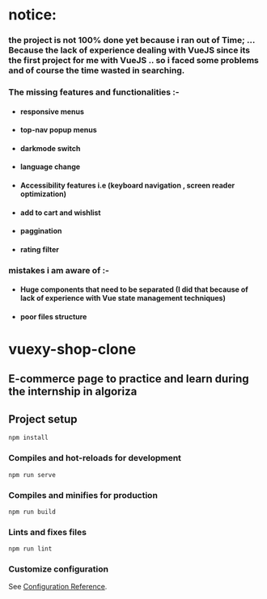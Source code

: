 # notice:
### the project is not 100% done yet because i ran out of Time; ... Because the lack of experience dealing with VueJS since its the first project for me with VueJS .. so i faced some problems and of course the time wasted in searching.

### The missing features and functionalities :-
- #### responsive menus
- #### top-nav popup menus
- #### darkmode switch
- #### language change
- #### Accessibility features i.e (keyboard navigation , screen reader optimization)
- #### add to cart and wishlist
- #### paggination
- #### rating filter

### mistakes i am aware of :-
- #### Huge components that need to be separated (I did that because of lack of experience with Vue state management techniques)
- #### poor files structure

# vuexy-shop-clone
## E-commerce page to practice and learn during the internship in algoriza

## Project setup

```
npm install
```

### Compiles and hot-reloads for development

```
npm run serve
```

### Compiles and minifies for production

```
npm run build
```

### Lints and fixes files

```
npm run lint
```

### Customize configuration

See [Configuration Reference](https://cli.vuejs.org/config/).
